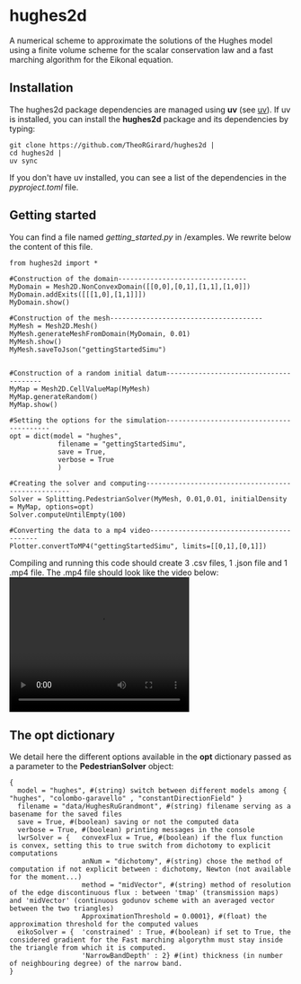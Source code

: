 # hughes2d
A numerical scheme to approximate the solutions of the Hughes model using a finite volume scheme for the scalar conservation law and a fast marching algorithm for the Eikonal equation.

## Installation
The hughes2d package dependencies are managed using **uv** (see [uv](https://docs.astral.sh/uv/)). If uv is installed, you can install the **hughes2d** package and its dependencies by typing:
```
git clone https://github.com/TheoRGirard/hughes2d |
cd hughes2d |
uv sync
```
If you don't have uv installed, you can see a list of the dependencies in the _pyproject.toml_ file.

## Getting started
You can find a file named _getting_started.py_ in /examples. We rewrite below the content of this file.
```
from hughes2d import *

#Construction of the domain--------------------------------
MyDomain = Mesh2D.NonConvexDomain([[0,0],[0,1],[1,1],[1,0]])
MyDomain.addExits([[[1,0],[1,1]]])
MyDomain.show()

#Construction of the mesh--------------------------------------
MyMesh = Mesh2D.Mesh()
MyMesh.generateMeshFromDomain(MyDomain, 0.01)
MyMesh.show()
MyMesh.saveToJson("gettingStartedSimu")


#Construction of a random initial datum---------------------------------------
MyMap = Mesh2D.CellValueMap(MyMesh)
MyMap.generateRandom()
MyMap.show()

#Setting the options for the simulation-----------------------------------------
opt = dict(model = "hughes",
            filename = "gettingStartedSimu",
            save = True,
            verbose = True
            )

#Creating the solver and computing---------------------------------------------------
Solver = Splitting.PedestrianSolver(MyMesh, 0.01,0.01, initialDensity = MyMap, options=opt)
Solver.computeUntilEmpty(100)

#Converting the data to a mp4 video------------------------------------------
Plotter.convertToMP4("gettingStartedSimu", limits=[[0,1],[0,1]])
```
Compiling and running this code should create 3 .csv files, 1 .json file and 1 .mp4 file. The .mp4 file should look like the video below:
<video width="320" height="240" controls>
  <source src="https://github.com/TheoRGirard/hughes2d/examples/gettingStartedVid.mp4" type="video/mp4">
</video>

## The **opt** dictionary

We detail here the different options available in the **opt** dictionary passed as a parameter to the **PedestrianSolver** object:
```
{
  model = "hughes", #(string) switch between different models among { "hughes", "colombo-garavello" , "constantDirectionField" }
  filename = "data/HughesRuGrandmont", #(string) filename serving as a basename for the saved files
  save = True, #(boolean) saving or not the computed data
  verbose = True, #(boolean) printing messages in the console
  lwrSolver = {   convexFlux = True, #(boolean) if the flux function is convex, setting this to true switch from dichotomy to explicit computations
                  anNum = "dichotomy", #(string) chose the method of computation if not explicit between : dichotomy, Newton (not available for the moment...)
                  method = "midVector", #(string) method of resolution of the edge discontinuous flux : between 'tmap' (transmission maps) and 'midVector' (continuous godunov scheme with an averaged vector between the two triangles)
                  ApproximationThreshold = 0.0001}, #(float) the approximation threshold for the computed values
  eikoSolver = {  'constrained' : True, #(boolean) if set to True, the considered gradient for the Fast marching algorythm must stay inside the triangle from which it is computed.
                  'NarrowBandDepth' : 2} #(int) thickness (in number of neighbouring degree) of the narrow band.
}
```
